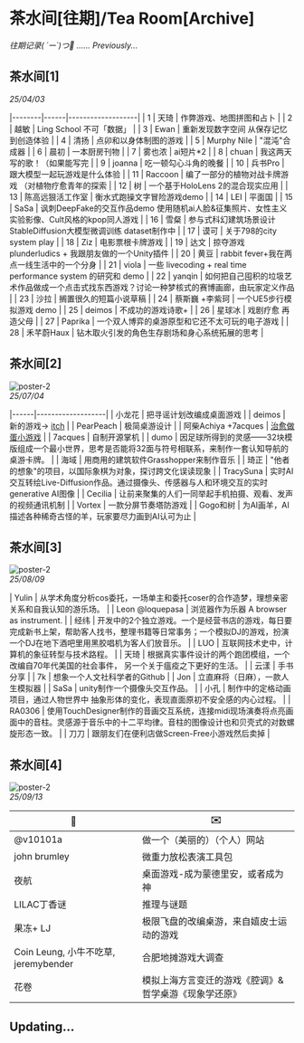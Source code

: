 # 茶水间[往期]/Tea Room[Archive]
*往期记录( ´ー`)つ🍵 ……*
*Previously...*

## 茶水间[1]
*25/04/03*

|--------|------|-------------------|
| 1 | 天琦 | 作弊游戏、地图拼图和占卜 |
| 2 | 越敏 | Ling School 不可「数据」 |
| 3 | Ewan | 重新发现数字空间 从保存记忆到创造体验 |
| 4 | 清扬 | 点卯和以身体制图的游戏 |
| 5 | Murphy Nile | "混沌"合成器 |
| 6 | 晨初 | 一本厨房刊物 |
| 7 | 雾也浓 | ai短片*2 |
| 8 | chuan | 我这两天写的歌！（如果能写完 |
| 9 | joanna | 吃一顿勾心斗角的晚餐 |
| 10 | 兵书Pro | 跟大模型一起玩游戏是什么体验 |
| 11 | Raccoon | 编了一部分的植物对战卡牌游戏 （对植物疗愈青年的探索 |
| 12 | 树 | 一个基于HoloLens 2的混合现实应用 |
| 13 | 陈高远狠活工作室 | 衡水式跑操文字冒险游戏demo |
| 14 | LEI | 平面国 |
| 15 | SaSa | 讽刺DeepFake的交互作品demo 使用随机ai人脸&征集照片、女性主义实验影像、Cult风格的kpop同人游戏 |
| 16 | 雪粲 | 参与式科幻建筑场景设计StableDiffusion大模型微调训练 dataset制作中 |
| 17 | 谟可 | 关于798的city system play |
| 18 | Ziz | 电影票根卡牌游戏 |
| 19 | 达文 | 掠夺游戏 plunderludics + 我跟朋友做的一个Unity插件 |
| 20 | 黄豆 | rabbit fever+我在两点一线生活中的一个分身 |
| 21 | viola | 一些 livecoding + real time performance system 的研究和 demo |
| 22 | yanqin | 如何把自己囤积的垃圾艺术作品做成一个点击式找东西游戏？讨论一种梦核式的赛博画廊，由玩家定义作品 |
| 23 | 沙拉 | 搁置很久的短篇小说草稿 |
| 24 | 蔡斯巍 +李紫珂 | 一个UE5步行模拟游戏 demo |
| 25 | deimos | 不成功的游戏诗歌+ |
| 26 | 星球冰 | 戏剧疗愈 再造父母 |
| 27 | Paprika | 一个双人博弈的桌游原型和它还不太可玩的电子游戏 |
| 28 | 禾芊蔚Haux | 钻木取火引发的角色生存剧场和身心系统拓展的思考 |

## 茶水间[2]
![poster-2](https://i.pinimg.com/736x/53/e5/06/53e506d30662181fd29c1395f95c2fb4.jpg)  
*25/07/04*

|------|-------------------|
| 小龙花 | 把寻谣计划改编成桌面游戏 |
| deimos | 新的游戏-> [itch](https://deimosly.itch.io/) |
| PearPeach | 极简桌游设计 |
| 阿柴Achiya +7acques | [治愈做蛋小游戏](https://7acques.itch.io/what-a-egg) |
| 7acques | 自制开源掌机 |
| dumo | 因足球所得到的灵感——32块模版组成一个最小世界，思考是否能将32面与符号相联系，来制作一套认知导航的桌游卡牌。 |
| 海域 | 用商用的建筑软件Grasshopper来制作音乐 |
| 琦正 | "他者的想象"的项目，以国际象棋为对象，探讨跨文化误读现象 |
| TracySuna | 实时AI交互转绘Live-Diffusion作品。通过摄像头、传感器与人和环境交互的实时generative AI图像 |
| Cecilia | 让前来聚集的人们一同举起手机拍摄、观看、发声的视频通讯机制 |
| Vortex | 一款分屏节奏塔防游戏 |
| Gogo和树 | 为AI画羊，AI描述各种稀奇古怪的羊，玩家要尽力画到AI认可为止 |


## 茶水间[3]
![poster-2](https://i.pinimg.com/736x/a9/96/52/a99652bd92abbabe51003d690c866ef0.jpg)  
*25/08/09*

| Yulin | 从学术角度分析cos委托，一场单主和委托coser的合作造梦，理想亲密关系和自我认知的游乐场。 |
| Leon @loquepasa | 浏览器作为乐器 A browser as instrument. |
| 经纬 | 开发中的2个独立游戏。一个是经营书店的游戏，每日要完成新书上架，帮助客人找书，整理书籍等日常事务；一个模拟DJ的游戏，扮演一个DJ在地下酒吧里用黑胶唱机为客人们放音乐。 |
| LUO | 互联网技术史中，计算机的象征转型与技术路程。 |
| 天琦 | 根据真实事件设计的两个跑团模组，一个改编自70年代美国的社会事件， 另一个关于瘟疫之下更好的生活。 |
| 云漾 | 手书分享 |
| 7k | 想象一个人文社科学者的Github |
| Jon | 立直麻将（日麻），一款人生模拟器 |
| SaSa | unity制作一个摄像头交互作品。 |
| 小孔 | 制作中的定格动画项目，通过人物世界中 抽象形体的变化，表现直面原初不安全感的内心过程。 |
| RA0306 | 使用TouchDesigner制作的音画交互系统，连接midi现场演奏将点亮画面中的音柱。灵感源于音乐中的十二平均律。音柱的图像设计也和贝壳式的对数螺旋形态一致。 |
| 刀刀 | 跟朋友们在便利店做Screen-Free小游戏然后卖掉 |

## 茶水间[4]
![poster-2](https://i.pinimg.com/736x/f8/29/e8/f829e8f02a294b5f6894405c3858778b.jpg)  
*25/09/13*

| 👥 | ✉️ |
|----------|----------|
| @v10101a   | 做一个（美丽的）（个人）网站| Making a (beautiful) (personal) website |
| john brumley   | 微重力放松表演工具包   | Microgravity Relaxation Performance Toolkit |
| 夜航   | 桌面游戏-成为蒙德里安，或者成为神| Board game — Become Mondrian, or Become God |
| LILAC丁香谜   | 推理与谜题| Deduction and puzzles |
| 果冻+ LJ   |极限飞盘的改编桌游，来自嬉皮士运动的游戏| adapted tabletop version of ultimate frisbee, inspired by games of the hippie movement |
| Coin Leung, 小牛不吃草, jeremybender | 合肥地摊游戏大调查| Street Game Investigation in Hefei |
| 花卷| 模拟上海方言变迁的游戏《腔调》& 哲学桌游《现象学还原》| a game simulating the evolution of the Shanghai dialect, and "Phenomenological Reduction" a philosophy-inspired board game|

## Updating...

